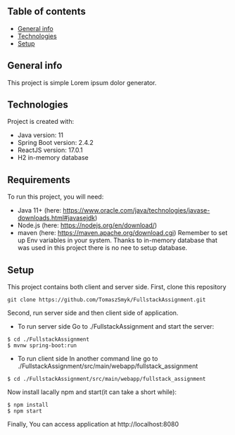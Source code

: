 ## Table of contents
* [General info](#general-info)
* [Technologies](#technologies)
* [Setup](#setup)

## General info
This project is simple Lorem ipsum dolor generator.
	
## Technologies
Project is created with:
* Java version: 11
* Spring Boot version: 2.4.2
* ReactJS version: 17.0.1
* H2 in-memory database

## Requirements
To run this project, you will need:
* Java 11+ (here: https://www.oracle.com/java/technologies/javase-downloads.html#javasejdk)
* Node.js (here: https://nodejs.org/en/download/)
* maven (here: https://maven.apache.org/download.cgi)
Remember to set up Env variables in your system.
Thanks to in-memory database that was used in this project there is no nee to setup database.
	
## Setup
This project contains both client and server side. 
First, clone this repository
```
git clone https://github.com/TomaszSmyk/FullstackAssignment.git
```
Second, run server side and then client side of application.
* To run server side
Go to ./FullstackAssignment and start the server:

```
$ cd ./FullstackAssignment
$ mvnw spring-boot:run
```

* To run client side
In another command line go to ./FullstackAssignment/src/main/webapp/fullstack_assignment
```
$ cd ./FullstackAssignment/src/main/webapp/fullstack_assignment
```
Now install lacally npm and start(it can take a short while):
```
$ npm install
$ npm start
```

Finally, You can access application at http://localhost:8080

